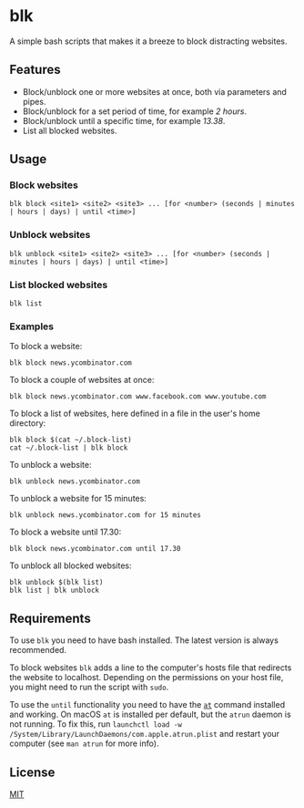 # blk

A simple bash scripts that makes it a breeze to block distracting websites.

## Features

* Block/unblock one or more websites at once, both via parameters and pipes.
* Block/unblock for a set period of time, for example *2 hours*.
* Block/unblock until a specific time, for example *13.38*.
* List all blocked websites.

## Usage

### Block websites

    blk block <site1> <site2> <site3> ... [for <number> (seconds | minutes | hours | days) | until <time>]

### Unblock websites

    blk unblock <site1> <site2> <site3> ... [for <number> (seconds | minutes | hours | days) | until <time>]

### List blocked websites

    blk list

### Examples

To block a website:

    blk block news.ycombinator.com

To block a couple of websites at once:

    blk block news.ycombinator.com www.facebook.com www.youtube.com

To block a list of websites, here defined in a file in the user's home directory:

    blk block $(cat ~/.block-list)
    cat ~/.block-list | blk block

To unblock a website:

    blk unblock news.ycombinator.com

To unblock a website for 15 minutes:

    blk unblock news.ycombinator.com for 15 minutes

To block a website until 17.30:

    blk block news.ycombinator.com until 17.30

To unblock all blocked websites:

    blk unblock $(blk list)
    blk list | blk unblock

## Requirements

To use `blk` you need to have bash installed. The latest version is always recommended.

To block websites `blk` adds a line to the computer's hosts file that redirects the website to localhost. Depending on the permissions on your host file, you might need to run the script with `sudo`.

To use the `until` functionality you need to have the [`at`](http://manpages.ubuntu.com/manpages/xenial/en/man1/at.1.html) command installed and working. On macOS `at` is installed per default, but the `atrun` daemon is not running. To fix this, run `launchctl load -w /System/Library/LaunchDaemons/com.apple.atrun.plist` and restart your computer (see `man atrun` for more info).

## License

[MIT](LICENSE)
